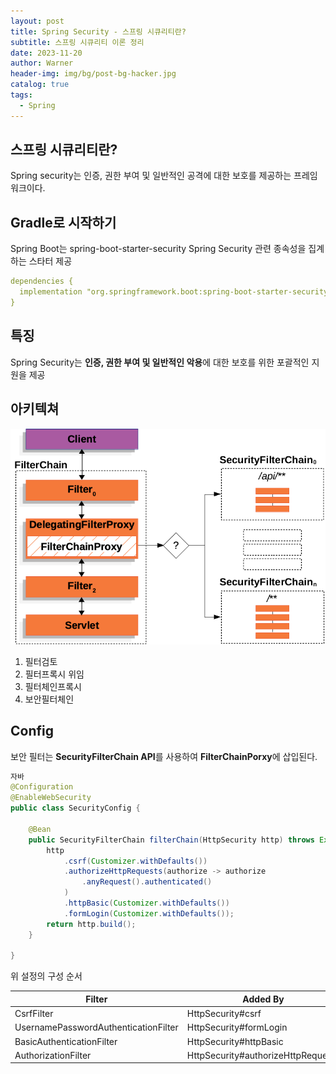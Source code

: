 ```yaml
---
layout: post
title: Spring Security - 스프링 시큐리티란?
subtitle: 스프링 시큐리티 이론 정리
date: 2023-11-20
author: Warner
header-img: img/bg/post-bg-hacker.jpg
catalog: true
tags:
  - Spring
---
```


## 스프링 시큐리티란?

Spring security는 인증, 권한 부여 및 일반적인 공격에 대한 보호를 제공하는 프레임 워크이다.

## Gradle로 시작하기

Spring Boot는 spring-boot-starter-security Spring Security 관련 종속성을 집계하는 스타터 제공

~~~yaml
dependencies {
  implementation "org.springframework.boot:spring-boot-starter-security"
}
~~~

## 특징

Spring Security는 **인증, 권한 부여 및 일반적인 악용**에 대한 보호를 위한 포괄적인 지원을 제공

## 아키텍쳐

![multi-securityfilterchain.png](..%2Fimg%2Fpost%2F2023-11-20%2Fmulti-securityfilterchain.png)

1. 필터검토
2. 필터프록시 위임
3. 필터체인프록시
4. 보안필터체인

## Config

보안 필터는 **SecurityFilterChain API**를 사용하여 **FilterChainPorxy**에 삽입된다.

~~~ java
자바
@Configuration
@EnableWebSecurity
public class SecurityConfig {

    @Bean
    public SecurityFilterChain filterChain(HttpSecurity http) throws Exception {
        http
            .csrf(Customizer.withDefaults())
            .authorizeHttpRequests(authorize -> authorize
                .anyRequest().authenticated()
            )
            .httpBasic(Customizer.withDefaults())
            .formLogin(Customizer.withDefaults());
        return http.build();
    }

}
~~~

위 설정의 구성 순서

| Filter                               | Added By                           |
|--------------------------------------|------------------------------------|
| CsrfFilter                           | HttpSecurity#csrf                  |
| UsernamePasswordAuthenticationFilter | HttpSecurity#formLogin             |
| BasicAuthenticationFilter            | HttpSecurity#httpBasic             |
| AuthorizationFilter                  | HttpSecurity#authorizeHttpRequests |
